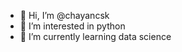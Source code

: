 - 👋 Hi, I’m @chayancsk
- 👀 I’m interested in python
- 🌱 I’m currently learning data science

<!---
chayancsk/chayancsk is a ✨ special ✨ repository because its `README.md` (this file) appears on your GitHub profile.
You can click the Preview link to take a look at your changes.
--->
